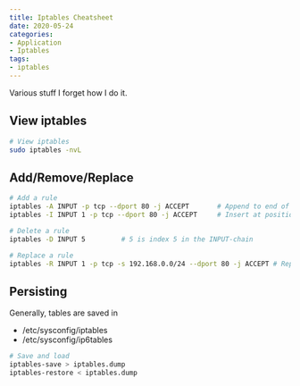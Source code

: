 ```yaml
---
title: Iptables Cheatsheet
date: 2020-05-24
categories:
- Application
- Iptables
tags:
- iptables
---
```


Various stuff I forget how I do it.

## View iptables
```bash
# View iptables
sudo iptables -nvL
```

## Add/Remove/Replace
```bash
# Add a rule
iptables -A INPUT -p tcp --dport 80 -j ACCEPT       # Append to end of chain
iptables -I INPUT 1 -p tcp --dport 80 -j ACCEPT     # Insert at position 1 in chain

# Delete a rule
iptables -D INPUT 5         # 5 is index 5 in the INPUT-chain

# Replace a rule
iptables -R INPUT 1 -p tcp -s 192.168.0.0/24 --dport 80 -j ACCEPT # Replace rule at index 1
```

## Persisting
Generally, tables are saved in
* /etc/sysconfig/iptables
* /etc/sysconfig/ip6tables

```bash
# Save and load
iptables-save > iptables.dump
iptables-restore < iptables.dump
```

